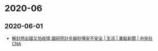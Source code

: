 # 2020-06

## 2020-06-01

- [解封想出國又怕疫情 國研院計步器秒懂安不安全 | 生活 | 重點新聞 | 中央社 CNA](https://www.cna.com.tw/news/firstnews/202005310043.aspx)
